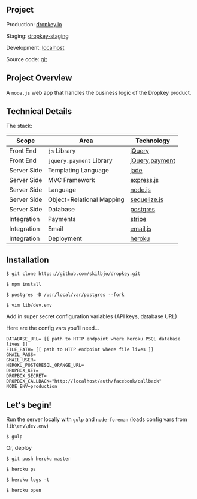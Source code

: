 ## Project

Production: [dropkey.io](http://dropkey.io)

Staging: [dropkey-staging](https://dropkey-staging.herokuapp.com/)

Development: [localhost](https://localhost:8080/)

Source code: [git](https://github.com/skilbjo/dropkey)


## Project Overview 

A `node.js` web app that handles the business logic of the Dropkey product. 

## Technical Details

The stack:

| Scope       | Area                      | Technology                                                                |
|-------------|---------------------------|---------------------------------------------------------------------------|
| Front End   | `js` Library              | [jQuery](http://jquery.com/)                                              |
| Front End   | `jquery.payment` Library  | [jQuery.payment](https://github.com/stripe/jquery.payment)                |
| Server Side | Templating Language       | [jade](http://jade-lang.com/reference/)                                   |
| Server Side | MVC Framework             | [express.js](http://expressjs.com/api.html)                               |
| Server Side | Language                  | [node.js](http://nodejs.org/api)                                          |
| Server Side | Object-Relational Mapping | [sequelize.js](https://github.com/sequelize/sequelize/wiki/API-Reference) |
| Server Side | Database                  | [postgres](http://www.postgresql.org/docs/)                               |
| Integration | Payments                  | [stripe](https://stripe.com/docs/api/node)                                |
| Integration | Email                     | [email.js](https://github.com/eleith/emailjs)                             |
| Integration | Deployment                | [heroku](https://devcenter.heroku.com/categories/nodejs)                  |


## Installation

	$ git clone https://github.com/skilbjo/dropkey.git

	$ npm install

	$ postgres -D /usr/local/var/postgres --fork

	$ vim lib/dev.env

Add in super secret configuration variables (API keys, database URL)

Here are the config vars you'll need...
````
DATABASE_URL= [[ path to HTTP endpoint where heroku PSQL database lives ]]
FILE_PATH= [[ path to HTTP endpoint where file lives ]]
GMAIL_PASS=
GMAIL_USER=
HEROKU_POSTGRESQL_ORANGE_URL=
DROPBOX_KEY=
DROPBOX_SECRET=
DROPBOX_CALLBACK="http://localhost/auth/facebook/callback"
NODE_ENV=production

````


## Let's begin!

Run the server locally with `gulp` and `node-foreman` (loads config vars from `lib\env\dev.env`)

	$ gulp

Or, deploy

	$ git push heroku master

	$ heroku ps

	$ heroku logs -t

	$ heroku open

